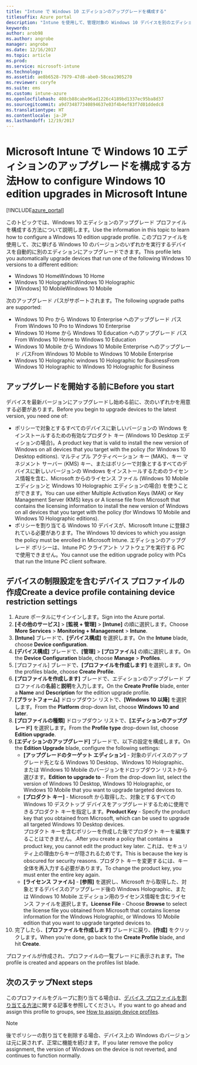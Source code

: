 ```yaml
---
title: "Intune で Windows 10 エディションのアップグレードを構成する"
titlesuffix: Azure portal
description: "Intune を使用して、管理対象の Windows 10 デバイスを別のエディションにアップグレードする方法について説明します。\""
keywords: 
author: arob98
ms.author: angrobe
manager: angrobe
ms.date: 12/16/2017
ms.topic: article
ms.prod: 
ms.service: microsoft-intune
ms.technology: 
ms.assetid: ae8b6528-7979-47d8-abe0-58cea1905270
ms.reviewer: coryfe
ms.suite: ems
ms.custom: intune-azure
ms.openlocfilehash: 408cb88cabe96ad1226c4189bd1337ec95ba8d37
ms.sourcegitcommit: a9d734877340894637e03f4b4ef83f7d01ddedc8
ms.translationtype: HT
ms.contentlocale: ja-JP
ms.lasthandoff: 12/19/2017
---
```

# <a name="how-to-configure-windows-10-edition-upgrades-in-microsoft-intune"></a><span data-ttu-id="e741f-103">Microsoft Intune で Windows 10 エディションのアップグレードを構成する方法</span><span class="sxs-lookup"><span data-stu-id="e741f-103">How to configure Windows 10 edition upgrades in Microsoft Intune</span></span>

[!INCLUDE[azure_portal](./includes/azure_portal.md)]

<span data-ttu-id="e741f-104">このトピックでは、Windows 10 エディションのアップグレード プロファイルを構成する方法について説明します。</span><span class="sxs-lookup"><span data-stu-id="e741f-104">Use the information in this topic to learn how to configure a Windows 10 edition upgrade profile.</span></span> <span data-ttu-id="e741f-105">このプロファイルを使用して、次に挙げる Windows 10 のバージョンのいずれかを実行するデバイスを自動的に別のエディションにアップグレードできます。</span><span class="sxs-lookup"><span data-stu-id="e741f-105">This profile lets you automatically upgrade devices that run one of the following Windows 10 versions to a different edition:</span></span>

- <span data-ttu-id="e741f-106">Windows 10 Home</span><span class="sxs-lookup"><span data-stu-id="e741f-106">Windows 10 Home</span></span>
- <span data-ttu-id="e741f-107">Windows 10 Holographic</span><span class="sxs-lookup"><span data-stu-id="e741f-107">Windows 10 Holographic</span></span>
- <span data-ttu-id="e741f-108">[Windows] 10 Mobile</span><span class="sxs-lookup"><span data-stu-id="e741f-108">Windows 10 Mobile</span></span>


<span data-ttu-id="e741f-109">次のアップグレード パスがサポートされます。</span><span class="sxs-lookup"><span data-stu-id="e741f-109">The following upgrade paths are supported:</span></span>

- <span data-ttu-id="e741f-110">Windows 10 Pro から Windows 10 Enterprise へのアップグレード パス</span><span class="sxs-lookup"><span data-stu-id="e741f-110">From Windows 10 Pro to Windows 10 Enterprise</span></span>
- <span data-ttu-id="e741f-111">Windows 10 Home から Windows 10 Education へのアップグレード パス</span><span class="sxs-lookup"><span data-stu-id="e741f-111">From Windows 10 Home to Windows 10 Education</span></span>
- <span data-ttu-id="e741f-112">Windows 10 Mobile から Windows 10 Mobile Enterprise へのアップグレード パス</span><span class="sxs-lookup"><span data-stu-id="e741f-112">From Windows 10 Mobile to Windows 10 Mobile Enterprise</span></span>
- <span data-ttu-id="e741f-113">Windows 10 Holographic windows 10 Holographic for Business</span><span class="sxs-lookup"><span data-stu-id="e741f-113">From Windows 10 Holographic to Windows 10 Holographic for Business</span></span>


## <a name="before-you-start"></a><span data-ttu-id="e741f-114">アップグレードを開始する前に</span><span class="sxs-lookup"><span data-stu-id="e741f-114">Before you start</span></span>
<span data-ttu-id="e741f-115">デバイスを最新バージョンにアップグレードし始める前に、次のいずれかを用意する必要があります。</span><span class="sxs-lookup"><span data-stu-id="e741f-115">Before you begin to upgrade devices to the latest version, you need one of:</span></span>

- <span data-ttu-id="e741f-116">ポリシーで対象とするすべてのデバイスに新しいバージョンの Windows をインストールするための有効なプロダクト キー (Windows 10 Desktop エディションの場合)。</span><span class="sxs-lookup"><span data-stu-id="e741f-116">A product key that is valid to install the new version of Windows on all devices that you target with the policy (for Windows 10 Desktop editions).</span></span> <span data-ttu-id="e741f-117">マルティプル アクティベーション キー (MAK)、キー マネジメント サーバー (KMS) キー、またはポリシーで対象とするすべてのデバイスに新しいバージョンの Windows をインストールするためのライセンス情報を含む、Microsoft からのライセンス ファイル (Windows 10 Mobile エディションと Windows 10 Holographic エディションの場合) を使うことができます。</span><span class="sxs-lookup"><span data-stu-id="e741f-117">You can use either Multiple Activation Keys (MAK) or Key Management Server (KMS) keys or A license file from Microsoft that contains the licensing information to install the new version of Windows on all devices that you target with the policy (for Windows 10 Mobile and Windows 10 Holographic editions).</span></span>
- <span data-ttu-id="e741f-118">ポリシーを割り当てる Windows 10 デバイスが、Microsoft Intune に登録されている必要があります。</span><span class="sxs-lookup"><span data-stu-id="e741f-118">The Windows 10 devices to which you assign the policy must be enrolled in Microsoft Intune.</span></span> <span data-ttu-id="e741f-119">エディションのアップグレード ポリシーは、Intune PC クライアント ソフトウェアを実行する PC で使用できません。</span><span class="sxs-lookup"><span data-stu-id="e741f-119">You cannot use the edition upgrade policy with PCs that run the Intune PC client software.</span></span>

## <a name="create-a-device-profile-containing-device-restriction-settings"></a><span data-ttu-id="e741f-120">デバイスの制限設定を含むデバイス プロファイルの作成</span><span class="sxs-lookup"><span data-stu-id="e741f-120">Create a device profile containing device restriction settings</span></span>

1. <span data-ttu-id="e741f-121">Azure ポータルにサインインします。</span><span class="sxs-lookup"><span data-stu-id="e741f-121">Sign into the Azure portal.</span></span>
2. <span data-ttu-id="e741f-122">**[その他のサービス]** > **[監視 + 管理]** > **[Intune]** の順に選択します。</span><span class="sxs-lookup"><span data-stu-id="e741f-122">Choose **More Services** > **Monitoring + Management** > **Intune**.</span></span>
3. <span data-ttu-id="e741f-123">**[Intune]** ブレードで、**[デバイス構成]** を選択します。</span><span class="sxs-lookup"><span data-stu-id="e741f-123">On the **Intune** blade, choose **Device configuration**.</span></span>
2. <span data-ttu-id="e741f-124">**[デバイス構成]** ブレードで、**[管理]** > **[プロファイル]** の順に選択します。</span><span class="sxs-lookup"><span data-stu-id="e741f-124">On the **Device Configuration** blade, choose **Manage** > **Profiles**.</span></span>
3. <span data-ttu-id="e741f-125">[プロファイル] ブレードで、**[プロファイルを作成します]** を選択します。</span><span class="sxs-lookup"><span data-stu-id="e741f-125">On the profiles blade, choose **Create Profile**.</span></span>
4. <span data-ttu-id="e741f-126">**[プロファイルを作成します]** ブレードで、エディションのアップグレード プロファイルの**名前**と**説明**を入力します。</span><span class="sxs-lookup"><span data-stu-id="e741f-126">On the **Create Profile** blade, enter a **Name** and **Description** for the edition upgrade profile.</span></span>
5. <span data-ttu-id="e741f-127">**[プラットフォーム]** ドロップダウン リストで、**[Windows 10 以降]** を選択します。</span><span class="sxs-lookup"><span data-stu-id="e741f-127">From the **Platform** drop-down list, choose **Windows 10 and later**.</span></span>
6. <span data-ttu-id="e741f-128">**[プロファイルの種類]** ドロップダウン リストで、**[エディションのアップグレード]** を選択します。</span><span class="sxs-lookup"><span data-stu-id="e741f-128">From the **Profile type** drop-down list, choose **Edition upgrade**.</span></span>
7. <span data-ttu-id="e741f-129">**[エディションのアップグレード]** ブレードで、以下の設定を構成します。</span><span class="sxs-lookup"><span data-stu-id="e741f-129">On the **Edition Upgrade** blade, configure the following settings:</span></span>
    - <span data-ttu-id="e741f-130">**[アップグレードのターゲット エディション]** - 対象のデバイスのアップグレード先となる Windows 10 Desktop、Windows 10 Holographic、または Windows 10 Mobile のバージョンをドロップダウン リストから選びます。</span><span class="sxs-lookup"><span data-stu-id="e741f-130">**Edition to upgrade to** - From the drop-down list, select the version of Windows 10 Desktop, Windows 10 Holographic, or Windows 10 Mobile that you want to upgrade targeted devices to.</span></span>
    - <span data-ttu-id="e741f-131">**[プロダクト キー]** - Microsoft から取得した、対象とするすべての Windows 10 デスクトップ デバイスをアップグレードするために使用できるプロダクト キーを指定します。</span><span class="sxs-lookup"><span data-stu-id="e741f-131">**Product Key** - Specify the product key that you obtained from Microsoft, which can be used to upgrade all targeted Windows 10 Desktop devices.</span></span><br><span data-ttu-id="e741f-132">プロダクト キーを含むポリシーを作成した後でプロダクト キーを編集することはできません。</span><span class="sxs-lookup"><span data-stu-id="e741f-132">.After you create a policy that contains a product key, you cannot edit the product key later.</span></span> <span data-ttu-id="e741f-133">これは、セキュリティ上の理由からキーが隠されるためです。</span><span class="sxs-lookup"><span data-stu-id="e741f-133">This is because the key is obscured for security reasons.</span></span> <span data-ttu-id="e741f-134">プロダクト キーを変更するには、キー全体を再入力する必要があります。</span><span class="sxs-lookup"><span data-stu-id="e741f-134">To change the product key, you must enter the entire key again.</span></span>
    - <span data-ttu-id="e741f-135">**[ライセンス ファイル]** - **[参照]** を選択し、Microsoft から取得した、対象とするデバイスのアップグレード後の Windows Holographic、または Windows 10 Mobile エディション用のライセンス情報を含むライセンス ファイルを選択します。</span><span class="sxs-lookup"><span data-stu-id="e741f-135">**License File** - Choose **Browse** to select the license file you obtained from Microsoft that contains license information for the Windows Holographic, or Windows 10 Mobile edition that you want to upgrade targeted devices to.</span></span>
8. <span data-ttu-id="e741f-136">完了したら、**[プロファイルを作成します]** ブレードに戻り、**[作成]** をクリックします。</span><span class="sxs-lookup"><span data-stu-id="e741f-136">When you're done, go back to the **Create Profile** blade, and hit **Create**.</span></span>

<span data-ttu-id="e741f-137">プロファイルが作成され、プロファイルの一覧ブレードに表示されます。</span><span class="sxs-lookup"><span data-stu-id="e741f-137">The profile is created and appears on the profiles list blade.</span></span>

## <a name="next-steps"></a><span data-ttu-id="e741f-138">次のステップ</span><span class="sxs-lookup"><span data-stu-id="e741f-138">Next steps</span></span>

<span data-ttu-id="e741f-139">このプロファイルをグループに割り当てる場合は、[デバイス プロファイルを割り当てる方法](device-profile-assign.md)に関する記事を参照してください。</span><span class="sxs-lookup"><span data-stu-id="e741f-139">If you want to go ahead and assign this profile to groups, see [How to assign device profiles](device-profile-assign.md).</span></span>

>[!NOTE]
><span data-ttu-id="e741f-140">後でポリシーの割り当てを削除する場合、デバイス上の Windows のバージョンは元に戻されず、正常に機能を続けます。</span><span class="sxs-lookup"><span data-stu-id="e741f-140">If you later remove the policy assignment, the version of Windows on the device is not reverted, and continues to function normally.</span></span>


